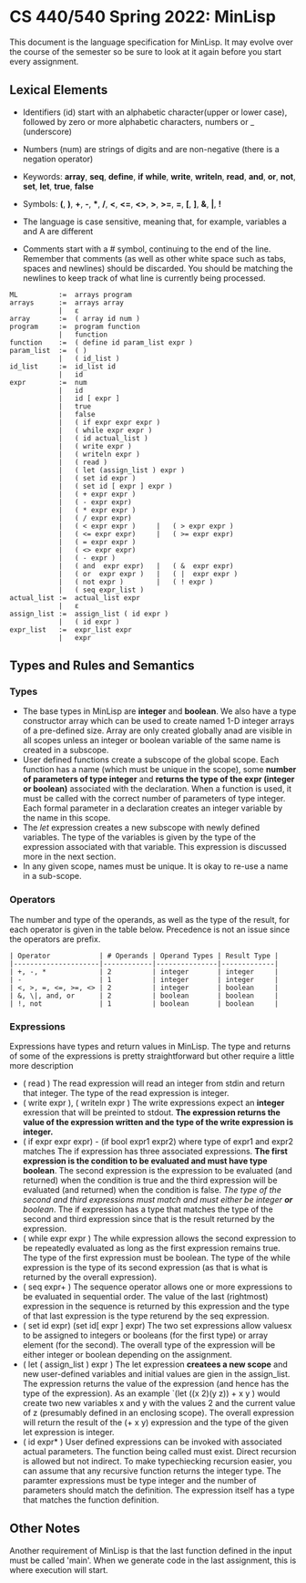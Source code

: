 # CS 440/540 Spring 2022: MinLisp
This document is the language specification for MinLisp. It may evolve over the course 
of the semester so be sure to look at it again before you start every assignment.

## Lexical Elements

* Identifiers (id) start with an alphabetic character(upper or lower case), followed 
by zero or more alphabetic characters, numbers or _ (underscore)
* Numbers (num) are strings of digits and are non-negative (there is a negation 
operator)
* Keywords: **array**, **seq**, **define**, **if** **while**, **write**, **writeln**, 
            **read**, **and**, **or**, **not**, **set**, **let**, **true**, **false**
* Symbols: **(**, **)**, **+**, **-**, **\***, **/**, **<**, **<=**, **<>**, **>**, 
            **>=**, **=**, **[**, **]**, **&**, **|**, **!**

* The language is case sensitive, meaning that, for example, variables a and A are 
    different
* Comments start with a # symbol, continuing to the end of the line. Remember that 
    comments (as well as other white space such as tabs, spaces and newlines) should 
    be discarded. You should be matching the newlines to keep track of what line is 
    currently being processed.


```minLisp
ML		    :=	arrays program
arrays		:=	arrays array
            |   ε
array		:=	( array id num )
program		:=	program function
		    |	function 
function	:=	( define id param_list expr ) 
param_list	:=	( )
			|	( id_list ) 
id_list		:=	id_list id
		    |	id	 
expr		:=	num
            |	id 
            |	id [ expr ] 
            |	true
            |	false
            |	( if expr expr expr )
            |	( while expr expr )
            |	( id actual_list )
            |	( write expr )  
            |	( writeln expr )  
            |	( read )
            |	( let (assign_list ) expr )
            |	( set id expr ) 
            |	( set id [ expr ] expr ) 
            |	( + expr expr )
            |	( - expr expr)
            |	( * expr expr )
            |	( / expr expr)
            |	( < expr expr )     |	( > expr expr )
            |	( <= expr expr)     |	( >= expr expr)
            |	( = expr expr )
            |	( <> expr expr)
            |	( - expr )   
            |	( and  expr expr)  	|	( &  expr expr)
            |	( or  expr expr )	|	( |  expr expr )
            |	( not expr ) 		|	( ! expr )  
            |   ( seq expr_list )
actual_list	:=	actual_list expr
		    |	ε
assign_list	:=	assign_list ( id expr )
		    |	( id expr ) 
expr_list   :=  expr_list expr
		    |	expr
```

## Types and Rules and Semantics

### Types
* The base types in MinLisp are **integer** and **boolean**. We also have a type constructor array which can be used to create named 1-D integer arrays of a pre-defined size. Array are only created globally anad are visible in all scopes unless an integer or boolean variable of the same name is created in a subscope.
* User defined functions create a subscope of the global scope. Each function has a name (which must be unique in the scope), some **number of parameters of type integer** and **returns the type of the expr (integer or boolean)** associated with the declaration. When a function is used, it must be called with the correct number of parameters of type integer. Each formal parameter in a declaration creates an integer variable by the name in this scope. 
* The *let* expression creates a new subscope with newly defined variables. The type of the variables is given by the type of the expression associated with that variable. This expression is discussed more in the next section.
* In any given scope, names must be unique. It is okay to re-use a name in a sub-scope. 

### Operators
The number and type of the operands, as well as the type of the result, for each operator is given in the table below. Precedence is not an issue since the operators are prefix. 

```
| Operator            | # Operands | Operand Types | Result Type |
|---------------------|------------|---------------|-------------|
| +, -, *             | 2          | integer       | integer     |
| -                   | 1          | integer       | integer     |
| <, >, =, <=, >=, <> | 2          | integer       | boolean     |
| &, \|, and, or      | 2          | boolean       | boolean     |
| !, not              | 1          | boolean       | boolean     |
```
### Expressions
Expressions have types and return values in MinLisp. The type and returns of some of the expressions is pretty straightforward but other require a little more description
* ( read )
    The read expression will read an integer from stdin and return that integer. The type of the read expression is integer.
* ( write expr ), ( writeln expr )
    The write expressions expect an **integer** exression that will be preinted to stdout. **The expression returns the value of the expression written and the type of the write expression is integer.**
* ( if expr expr expr) - (if bool expr1 expr2) where type of expr1 and expr2 matches
    The if expression has three associated expressions. **The first expression is the condition to be evaluated and must have type boolean**. The second expression is the expression to be evaluated (and returned) when the condition is true and the third expression will be evaluated (and returned) when the condition is false. *The type of the second and third expressions must match and must either be integer **or** boolean*. The if expression has a type that matches the type of the second and third expression since that is the result returned by the expression. 
* ( while expr expr )
    The while expression allows the second expression to be repeatedly evaluated as long as the first expression remains true. The type of the first expression must be boolean. The type of the while expression is the type of its second expression (as that is what is returned by the overall expression).
* ( seq expr+ )
    The sequence operator allows one or more expressions to be evaluated in sequential order. The value of the last (rightmost) expression in the sequence is returned by this expression and the type of that last expression is the type returend by the seq expression.
* ( set id expr) (set id[ expr ] expr)
    The two set expressions allow valuesx to be assigned to integers or booleans (for the first type) or array element (for the second). The overall type of the expression will be either integer or boolean depending on the assignment.
* ( let ( assign_list ) expr )
    The let expression **createes a new scope** and new user-defined variables and initial values are gien in the assign_list. The expression returns the value of the expression (and hence has the type of the expression). As an example `(let ((x 2)(y z)) + x y ) would create two new variables x and y with the values 2 and the current value of z (presumably defined in an enclosing scope). The overall expression will return the result of the (+ x y) expression and the type of the given let expression is integer. 
* ( id expr* )
    User defined expressions can be invoked with associated actual parameters. The function being called must exist. Direct recursion is allowed but not indirect. To make typechiecking recursion easier, you can assume that any recursive function returns the integer type. The paramter expressions must be type integer and the number of parameters should match the definition. The expression itself has a type that matches the function definition. 

## Other Notes

Another requirement of MinLisp is that the last function defined in the input must be called 'main'. When we generate code in the last assignment, this is where execution will start.